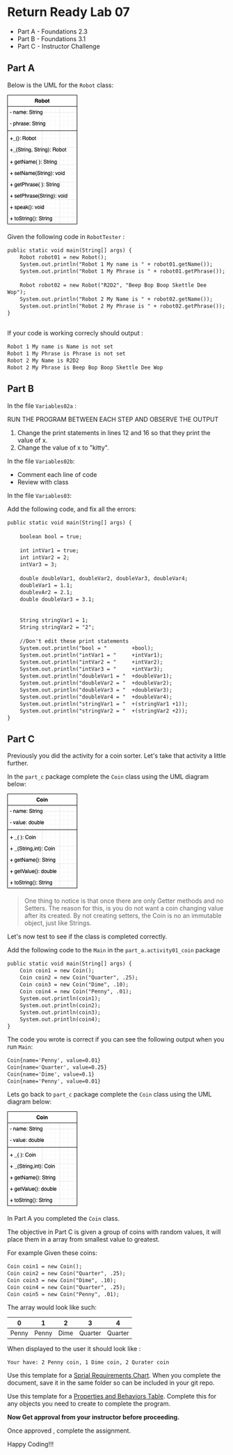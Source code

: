 # Return Ready Lab 07

* Part A - Foundations 2.3
* Part B - Foundations 3.1
* Part C - Instructor Challenge


## Part A

Below is the UML for the `Robot` class:

![](./assets/Robot.png)

Given the following code in `RobotTester` :

```
public static void main(String[] args) {
    Robot robot01 = new Robot();
    System.out.println("Robot 1 My name is " + robot01.getName());
    System.out.println("Robot 1 My Phrase is " + robot01.getPhrase());

    Robot robot02 = new Robot("R2D2", "Beep Bop Boop Skettle Dee Wop");
    System.out.println("Robot 2 My Name is " + robot02.getName());
    System.out.println("Robot 2 My Phrase is " + robot02.getPhrase());
}
    
```

If your code is working correcly should output :

```
Robot 1 My name is Name is not set
Robot 1 My Phrase is Phrase is not set
Robot 2 My Name is R2D2
Robot 2 My Phrase is Beep Bop Boop Skettle Dee Wop
```

## Part B

In the file `Variables02a` :

RUN THE PROGRAM BETWEEN EACH STEP AND OBSERVE THE OUTPUT

1.  Change the print statements in lines 12 and 16 so that they print the value of x.
2. Change the value of x to "kitty".

In the file `Variables02b`:

* Comment each line of code
* Review with class

In the file `Variables03`:

Add the following code, and fix all the errors:

```
public static void main(String[] args) {

    boolean bool = true;

    int intVar1 = true;
    int intVar2 = 2;
    intVar3 = 3;

    double doubleVar1, doubleVar2, doubleVar3, doubleVar4;
    doubleVar1 = 1.1;
    doublevAr2 = 2.1;
    double doubleVar3 = 3.1;


    String stringVar1 = 1;
    String stringVar2 = "2";

    //Don't edit these print statements
    System.out.println("bool = "        +bool);
    System.out.println("intVar1 = "     +intVar1);
    System.out.println("intVar2 = "     +intVar2);
    System.out.println("intVar3 = "     +intVar3);
    System.out.println("doubleVar1 = "  +doubleVar1);
    System.out.println("doubleVar2 = "  +doubleVar2);
    System.out.println("doubleVar3 = "  +doubleVar3);
    System.out.println("doubleVar4 = "  +doubleVar4);
    System.out.println("stringVar1 = "  +(stringVar1 +1));
    System.out.println("stringVar2 = "  +(stringVar2 +2));
}

```


## Part C
Previously you did the activity for a coin sorter. Let's take that activity a little further. 

In the `part_c` package complete the `Coin` class using the UML diagram below:

![](./assets/Coin.png)

> One thing to notice is that once there are only Getter methods and no Setters. The reason for this, is you do not want a coin changing value after its created. By not creating setters, the Coin is no an immutable object, just like Strings.

Let's now test to see if the class is completed correctly.

Add the following code to the `Main` in the `part_a.activity01_coin` package

```
public static void main(String[] args) {
    Coin coin1 = new Coin();
    Coin coin2 = new Coin("Quarter", .25);
    Coin coin3 = new Coin("Dime", .10);
    Coin coin4 = new Coin("Penny", .01);
    System.out.println(coin1);
    System.out.println(coin2);
    System.out.println(coin3);
    System.out.println(coin4);
}
``` 

The code you wrote is correct if you can see the following output when you run `Main`:

```
Coin{name='Penny', value=0.01}
Coin{name='Quarter', value=0.25}
Coin{name='Dime', value=0.1}
Coin{name='Penny', value=0.01}
```

Lets go back to `part_c` package complete the `Coin` class using the UML diagram below:

![](./assets/Coin.png)

In Part A you completed the `Coin` class.


The objective in Part C is given a group of coins with random values, it will place them in a array from smallest value to greatest.

For example Given these coins:

```
Coin coin1 = new Coin();
Coin coin2 = new Coin("Quarter", .25);
Coin coin3 = new Coin("Dime", .10);
Coin coin4 = new Coin("Quarter", .25);
Coin coin5 = new Coin("Penny", .01);

```

The array would look like such:

| 0 | 1 | 2 | 3 | 4 | 
|---|---|---|---|---|
| Penny | Penny | Dime | Quarter | Quarter |

When displayed to the user it should look like :

```
Your have: 2 Penny coin, 1 Dime coin, 2 Qurater coin
```

Use this template for a [Sprial Requirements Chart](./src/main/java/com/codedifferently/labs/lab07/part_c/documents/SprialRequirementsTemplate.docx). When you complete the document, save it in the same folder so can be included in your git repo.

Use this template for a [Properties and Behaviors Table](./src/main/java/com/codedifferently/labs/lab07/part_c/documents/PropsAndBehaviorsTable.docx). Complete this for any objects you need to create to complete the program.

**Now Get approval from your instructor before proceeding.**

Once approved , complete the assignment.

Happy Coding!!!

